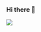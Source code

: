 ### Hi there 👋

<a href="https://github.com/remingtonc">
  <img align="center" src="https://github-readme-stats.vercel.app/api/top-langs/?username=remingtonc&include_all_commits=true&line_height=35&theme=radical&layout=compact" />
</a>

<!--
**remingtonc/remingtonc** is a ✨ _special_ ✨ repository because its `README.md` (this file) appears on your GitHub profile.

Here are some ideas to get you started:

- 🔭 I’m currently working on ...
- 🌱 I’m currently learning ...
- 👯 I’m looking to collaborate on ...
- 🤔 I’m looking for help with ...
- 💬 Ask me about ...
- 📫 How to reach me: ...
- 😄 Pronouns: ...
- ⚡ Fun fact: ...
-->
